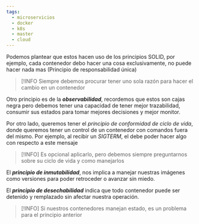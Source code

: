 ```yaml
---
tags:
  - microservicios
  - docker
  - k8s
  - master
  - cloud
---
```

Podemos plantear que estos hacen uso de los principios SOLID, por ejemplo,
cada contenedor debo hacer una cosa exclusivamente, no puede hacer nada mas (Principio de responsabilidad única)

> [!INFO
 > Siempre debemos procurar tener uno sola razón para hacer el cambio en un contenedor
 
Otro principio es de la ***observabilidad***, recordemos que estos son cajas negra pero debemos tener una capacidad de tener mejor trazabilidad, consumir sus estados para tomar mejores decisiones y mejor monitor.

Por otro lado, queremos tener el *principio de conformidad de ciclo de vida*, donde queremos tener un control de un contenedor con comandos fuera del mismo. Por ejemplo, al recibir un *SIGTERM*, el debe poder hacer algo con respecto a este mensaje

> [!INFO]
> Es opcional aplicarlo, pero debemos siempre preguntarnos sobre su ciclo de vida y como manejarlos
> 

El ***principio de inmutabilidad***, nos implica a manejar nuestras imágenes como versiones para poder retroceder o avanzar sin miedo.

El ***principio de desechabilidad*** indica que todo contenedor puede ser detenido y remplazado sin afectar nuestra operación.

> [!INFO]
> Si nuestros contenedores manejan estado, es un problema para el principio anterior